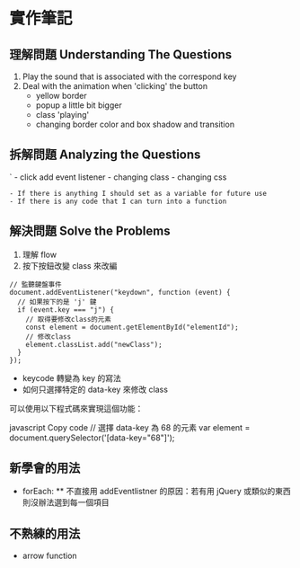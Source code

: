 # 實作筆記

## 理解問題 Understanding The Questions

1. Play the sound that is associated with the correspond key
2. Deal with the animation when 'clicking' the button
   - yellow border
   - popup a little bit bigger
   - class 'playing'
   - changing border color and box shadow and transition

## 拆解問題 Analyzing the Questions

` - click add event listener - changing class - changing css

    - If there is anything I should set as a variable for future use
    - If there is any code that I can turn into a function

## 解決問題 Solve the Problems

1. 理解 flow
2. 按下按鈕改變 class 來改編

```
// 監聽鍵盤事件
document.addEventListener("keydown", function (event) {
  // 如果按下的是 'j' 鍵
  if (event.key === "j") {
    // 取得要修改class的元素
    const element = document.getElementById("elementId");
    // 修改class
    element.classList.add("newClass");
  }
});
```

- keycode 轉變為 key 的寫法
- 如何只選擇特定的 data-key 來修改 class

可以使用以下程式碼來實現這個功能：

javascript
Copy code
// 選擇 data-key 為 68 的元素
var element = document.querySelector('[data-key="68"]');

## 新學會的用法

- forEach:
  \*\* 不直接用 addEventlistner 的原因：若有用 jQuery 或類似的東西則沒辦法選到每一個項目

## 不熟練的用法

- arrow function
